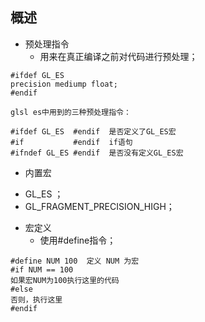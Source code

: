 ## 概述

* 预处理指令
  + 用来在真正编译之前对代码进行预处理；

``` 
#ifdef GL_ES 
precision mediump float; 
#endif

glsl es中用到的三种预处理指令：

#ifdef GL_ES  #endif  是否定义了GL_ES宏
#if           #endif  if语句
#ifndef GL_ES #endif  是否没有定义GL_ES宏
```

* 内置宏

 + GL_ES ；
 + GL_FRAGMENT_PRECISION_HIGH；

* 宏定义
  + 使用#define指令；

``` 
#define NUM 100  定义 NUM 为宏
#if NUM == 100
如果宏NUM为100执行这里的代码
#else
否则，执行这里
#endif
```
